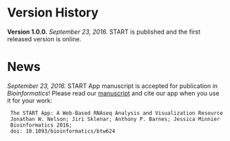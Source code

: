 # Version History

**Version 1.0.0.** *September 23, 2016.* START is published and the first released version is online.

# News

*September 23, 2016.* START App manuscript is accepted for publication in *Bioinformatics*! Please read our [manuscript](http://bioinformatics.oxfordjournals.org/content/early/2016/09/27/bioinformatics.btw624.abstract) and cite our app when you use it for your work:

```
 The START App: A Web-Based RNAseq Analysis and Visualization Resource 
 Jonathan W. Nelson; Jiri Sklenar; Anthony P. Barnes; Jessica Minnier
 Bioinformatics 2016;
 doi: 10.1093/bioinformatics/btw624
```

